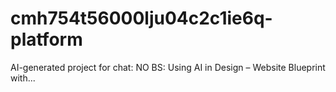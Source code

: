# cmh754t56000lju04c2c1ie6q-platform
AI-generated project for chat: NO BS: Using AI in Design – Website Blueprint with...
